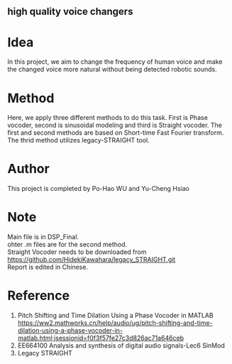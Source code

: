 ## high quality voice changers

# Idea
In this project, we aim to change the frequency of human voice and make the changed voice more natural without being detected robotic sounds.

# Method
Here, we apply three different methods to do this task. First is Phase vocoder, second is sinusoidal modeling and third is Straight vocoder. 
The first and second methods are based on Short-time Fast Fourier transform.
The thrid method utilizes legacy-STRAIGHT tool.

# Author
This project is completed by Po-Hao WU and Yu-Cheng Hsiao

# Note
Main file is in DSP_Final. \
ohter .m files are for the second method. \
Straight Vocoder needs to be downloaded from https://github.com/HidekiKawahara/legacy_STRAIGHT.git  \
Report is edited in Chinese.

# Reference
1.  Pitch Shifting and Time Dilation Using a Phase Vocoder in MATLAB https://ww2.mathworks.cn/help/audio/ug/pitch-shifting-and-time-dilation-using-a-phase-vocoder-in-matlab.html;jsessionid=f0f3f57fe27c3d826ac71a646ceb
2.  EE664100 Analysis and synthesis of digital audio signals-Lec6 SinMod
3.  Legacy STRAIGHT
